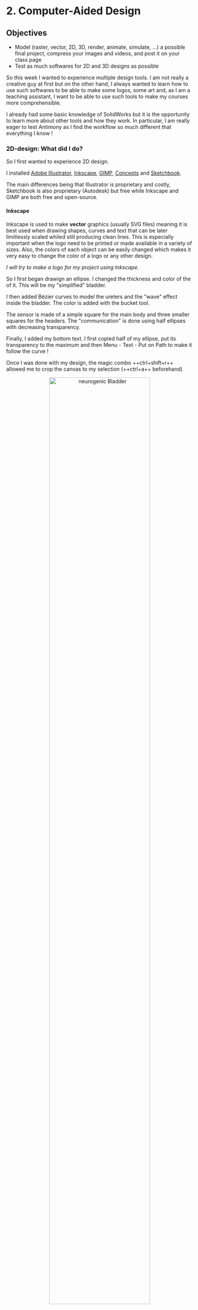 # 2. Computer-Aided Design

## Objectives
<div class="objectivePanel">
  <ul>
    <li> Model (raster, vector, 2D, 3D, render, animate, simulate, ...) a possible final project, compress your images and videos, and post it on your class page </li>
    <li> Test as much softwares for 2D and 3D designs as possible</li>
  </ul>
</div>


So this week I wanted to experience multiple design tools. I am not really a creative guy at first but on the other hand, I always wanted to learn how to use such softwares to be able to make some logos, some art and, as I am a teaching assistant, I want to be able to use such tools to make my courses more comprehensible.


I already had some basic knowledge of SolidWorks but it is the opportunity to learn more about other tools and how they work. In particular, I am really eager to test Antimony as I find the workflow so much different that everything I know !

### 2D-design: What did I do?

So I first wanted to experience 2D design.

I installed [Adobe Illustrator](https://www.adobe.com/be_fr/products/illustrator.html), [Inkscape](https://inkscape.org/), [GIMP](https://www.gimp.org/), [Concepts](https://concepts.app/en/) and [Sketchbook](https://sketchbook.com/).

The main differences being that Illustrator is proprietary and costly, Sketchbook is also proprietary (Autodesk) but free while Inkscape and GIMP are both free and open-source.

#### Inkscape
Inkscape is used to make **vector** graphics (usually SVG files) meaning it is best used when drawing shapes, curves and text that can be later limitlessly scaled whiled still producing clean lines. This is especially important when the logo need to be printed or made available in a variety of sizes. Also, the colors of each object can be easily changed which makes it very easy to change the color of a logo or any other design.

_I will try to make a logo for my project using Inkscape._

So I first began drawign an ellipse. I changed the thickness and color of the of it. This will be my "simplified" bladder.

I then added Bézier curves to model the ureters and the "wave" effect inside the bladder. The color is added with the bucket tool.

The sensor is made of a simple square for the main body and three smaller squares for the headers. The "communication" is done using half ellipses with decreasing transparency.

Finally, I added my bottom text. I first copied half of my ellipse, put its transparency to the maximum and then Menu - Text - Put on Path to make it follow the curve !

Once I was done with my design, the magic combo ++ctrl+shift+r++ allowed me to crop the canvas to my selection (++ctrl+a++ beforehand)

<figure> <center>
  <img src="./../../img/mod02/logo.png" alt="neurogenic Bladder" width="80%" />
  <figcaption> My new logo made in Inkscape</figcaption>
</figure>

I only had one issue: when exporting to SVG, the bottom text does not appear. It is especially strange as it does appear in Inkscape (which reads the .svg) and also it exists when editing the file in "text mode". I think it is linked to the half ellipses as the "communication" also does not appear... Workaround for the moment: export as a .png ! Note that in the File menu - Document properties you can set the background color to white so that it does export with a nice white background in .png.

<figure> <center>
  <img src="./../../img/mod02/inkscapeText.jpg" alt="inkscape text" width="80%" />
  <figcaption> I could even edit my design in a text editor !</figcaption>
</figure>


!!!info "Alternatives"
    Adobe Illustrator is basically the proprietary equivalent of Inkscape.

#### GIMP
GIMP on the other hand uses **raster** graphics, meaning that everything is displayed as pixels in a grid. When zooming on a file opened in GIMP it becomes very clear that every color in the image actually corresponds to a pixel. GIMP elements are therefore not scalable !

<figure> <center>
  <img src="./../../img/mod02/gimpPixel.jpg" alt="neurogenic Bladder" width="80%" />
  <figcaption> Zooming in Gimp really makes the pixels appear </figcaption>
</figure>

Therefore Gimp is more useful when manipulating or editing natural photos as each pixel can be manipulated. It is also easy to adjust colors, brightness, contrast, temperature, saturation, ...

Also, as it is not a vector-graphics tool, it is better for free-hand drawing than Inkscape for example as vector-graphics tools will always need to slightly adjust the curve to make it fit a mathematical equation. For pixel-perfect drawing, GIMP is therefore better.

If you want to use GIMP to adjust several images automatically, you can use [BIMP](https://alessandrofrancesconi.it/projects/bimp/) !

!!!info "Alternatives"
    Adobe Photoshop is the proprietary equivalent of Gimp.

#### Sketchbook
Sketchbook is a **bitmap** program. That means that just like GIMP and contrary to Illustrator or Inkscape, it won't create vector-graphics or SVG files. On the other hand that makes it perfect for hand-drawings. It features many brushes, transform features and so on. Additional sets and features are available for free by the community.

<figure> <center>
  <img src="./../../img/mod00/phantomDrawing.jpg" alt="phantomDrawing" width="80%" />
  <figcaption> Basic scheme of the final project with Sketchbook </figcaption>
</figure>


!!!tip
    I found the very nice [Hudson Rio's bush set](https://blogs.autodesk.com/sketchbookpro/free-brush-set-hudson-rios-industrial-design-brushes/) for Sketchbook. In my own opinion, the pencil looks the better and the airbrush is godsent. I really recommend it (and it's free so try it out !). Simply download it and drag&drop it inside Sketchbook for it to appear in the available brush sets. You can pin it to the palette for easy access. So easy!

!!!info "Alternatives"
    [Concepts](https://concepts.app/en/) for lightweight/rapid prototyping. It features "hybrid vector-raster engine" that makes the strokes sharp at any zoom level before exportation. The "infinite canevas" is also an extremely nice option when brainstorming for ideas and testing out things.

    [Vectornator](https://www.vectornator.io/) is another vector-graphics tool that looks very promising but I didn't get the chance to explore it as its only available to iOS and macOS devices.

    [Krita](https://krita.org/fr/): open-source and free.

    [MyPaint](http://mypaint.org/) a raster very lightweight, cross-platform and simple drawing tool.

Note that both Concepts and sketchbook are free but exist in "Pro" versions with added features that come with a price (but still way less expensive than Adobe's products).


#### Powerpoint
I also used Powerpoint to make animations and some nice designs but I feel like it was less difficult :smile:. Powerpoint was always my go-to software to make a quick animation or design when I wanted to explain something in a paper or a video but it really lacks drawing capabilities and I feel like I'll be using Sketchbook and GIMP way more in the future for this.

<figure> <center>
  <img src="./../../img/mod00/neurogenicBladder.jpg" alt="neurogenic Bladder" width="80%" />
  <figcaption> </figcaption>
</figure>

<figure> <center>
  <img src="./../../img/mod00/bladderDeformation.gif" alt="neurogenic Bladder" width="100%" />
  <figcaption> Deformation of the bladder </figcaption>
</figure>


#### Adding constraints
As an engineer I'm actually a bit panicked with free-hand drawing. It just feels like it lack parameters and geometry (vector graphics feels a bit better already but still).

This is where constraints come around. They are especially important when using drawings to machine things as you want your drawing to respect specific dimensions.  Instead of just drawing, you create relationships between objects.

The best advantage of constraints drawing is that whenever you want to change your design and everything is correctly constrained, you can just change the dimension that you want to change and everything else just respects your previous constraints. Easy.

The best free tools for 2D constrained design are [QCAD](https://www.qcad.org/en/) and [FreeCAD](https://www.freecadweb.org/).
Autodesk also created their [AutoCAD](https://www.autodesk.be/fr/products/autocad) software, costly but free for students.


## 3D-design: What did I do?
I had a very very small bit of experience using Blender as I used it to make assets in a [video game project](https://www.youtube.com/watch?v=6TVJTZ06IqM) but it is a very complex software that I still have trouble using, especially since I use it once every 3 years :smile:...
Blender really shines when it comes to artistically sculpt objects and make animations. There are multiple rendering engines. Eevee for example allows for real-time rendering but offline rendering in Blender is extremely powerful, allowing things like ray-tracing to be rendered.

I tried to render a very basic scene in Blender featuring a "pressure box" made of plexiglas, a manometer, some wires and a "bladder" inside. To do so, I started a new project which begins with a simple cube in the middle.

<figure> <center>
  <img src="./../../img/mod02/basicScene.jpg" alt="Blender scene" width="100%" />
  <figcaption></figcaption>
</figure>

I then go into the "Edit mode" using the ++tab++ key and I select the upper face of the cube. I then use the ++e++ key to extrude a new face from it. I do the same for the bottom part. Then use the ++i++ key to make subdivision of the faces.

<figure> <center>
  <img src="./../../img/mod02/cubeExtruded.jpg" alt="Blender scene" width="100%" />
  <figcaption>After extrusion</figcaption>
</figure>

I can then select these faces an apply a specific material to them. To make the center of the cube "transparent", I choose a slight blue color and place the transparency dial to the maximum as well as the alpha. The effect is not perfect but it's a good starting point.

<figure> <center>
  <img src="./../../img/mod02/transparent.jpg" alt="Blender scene" width="100%" />
  <figcaption>Material settings</figcaption>
</figure>

For the external part, I simply use a brown color and tweaked the settings to my liking.

To make the bladder, I started from a new sphere and I sculpted it a bit (sculpting upper menu). You can increase the mesh resolution to get a better result but I didn't want to mess with it as it is a simple project.

<figure> <center>
  <img src="./../../img/mod02/sculpting.jpg" alt="Blender scene" width="100%" />
  <figcaption></figcaption>
</figure>

To make the manometer, I followed the same workflow : make a new cylinder, add new circle on top of it, extrude it, and so on ... I then applied a texture on it and colored it manually just to test that.

Finally, for the wire, I had to activate the "extra objects" addon in the preference menu to get the possibility to add "knots" to an object and I could link my bladder and the manometer together with this kind of very simple wire.

<figure> <center>
  <img src="./../../img/mod02/sceneRendered.jpg" alt="Blender scene" width="100%" />
  <figcaption> A very bad scene in Blender  featuring a bladder phantom, a pressure box and a manometer with some wires </figcaption>
</figure>


I also have some experience using SolidWorks so I'll give others programs a try such as FreeCAD. I'll start by following the tutorials on the wiki until I get the hang of it and I'll try to design a small part.

At first sight, despite the interface being a bit older, it looks like SolidWorks.
The first thing that tickled was that to rotate the camera you have to hold the MMB and right or left-click at the same time. I find it so uncomfortable.. But keybinds 0-6 are so nice to move around the body.

I was able to directly make a new body, select the plane on which to draw a sketch and voilà. I then used the rectangle (++r++), line (++l++) and trim(++t++) tools to make a basic shape. I then constrained every part of the sketch (link two points ++r++, horizontal and vertical constraints ++h++ and ++v++ and their dimension ++shift+v++ ++shift+h++). I really like the simple keybinds and how lightweight the software feels. SolidWorks feels a bit clunky sometimes and lacks proper keybinds.
Also, the number of degrees of freedom is written on the left (tasks pane) and I like it but SolidWorks blue VS black lines works a bit better I think (when fully constrained the sketch gets green which is fine).

<figure> <center>
  <img src="./../../img/mod02/freeCAD1.png" alt="FreeCAD" width="70%" />
  <figcaption> A basic sketch with constraints </figcaption>
</figure>

I could then exit the Sketcher workbench and start expanding my sketch to 3D.

<figure> <center>
  <img src="./../../img/mod02/freeCAD2.png" alt="FreeCAD" width="70%" />
  <figcaption> Back to 3D model view</figcaption>
</figure>

The "pad" option simply extrudes the sketch in the chosen direction.
Then, just like in SolidWorks, I chose a face and I could start drawing a sketch on it. A simple circle will do the trick for a hole. The "lock" constraint automatically adds the dimension which can then be changed.
Finally, the "pocket" option removes the excess of material in the object based on the sketch of my hole. I also added some thread and countersink socket screw for fun !
It is also possible to change the color of the body and its transparency (is it possible to paint independent faces like in SolidWorks ?).

<figure> <center>
  <img src="./../../img/mod02/freeCAD3.png" alt="FreeCAD" width="70%" />
  <figcaption> My painted object</figcaption>
</figure>

Because last week I had to solder something very tiny for another project, I decided to also design a phone holder that I will be able to use to zoom on the component I am soldering.

I won't go into the details of how I did it (to be honest I kinda rushed it since I lack time) but here is the result.

<figure> <center>
  <img src="./../../img/mod02/phoneHolder1.png" alt="phoneHolder" width="70%" />
  <figcaption> Basic phone holder with 3 different angles (35°, 55°, 75°)</figcaption>
</figure>

<figure> <center>
  <img src="./../../img/mod02/phoneHolder2.png" alt="phoneHolder" width="70%" />
  <figcaption></figcaption>
</figure>

!!!info "Alternatives"
    [Rhino3D](https://www.rhino3d.com/) is a non-parametric 3D design tool but it can be parametric if linked with [Grasshopper](https://www.grasshopper3d.com/).
    [Sketchup](https://www.sketchup.com/) and [TinkerCAD](https://www.tinkercad.com/) are veary use to use tools but are therefore a bit limited.
    [xDesign](https://www.solidworks.com/3dexperience-works) is a cloud solution from Dassault. It therefore runs in a browser on any operating system and does not rely on your computer performances.
    [OnShape](https://www.onshape.com/products/education) free for education is a collaborative solution, thought for teams.

Finally, I wanted to give a go at FReps (or function representation). The best example of it is [Antimony](https://github.com/mkeeter/antimony). The whole idea is to represent objects not as meshes but as mathematical equations and functions. That means that we can also interpolate between objects and so on and scripts are editable ! However I'm running Windows on my laptop and I won't have time to test the Linux subsystem. However I lot of videos about it and about [libfive](https://libfive.com/) and though I doubt I'll be using them in practice in my life, I think it is an extremely cool way of design props.


## To go further
I just ordered a XP-Pen Star03 V2 drawing tablet off Amazon to further enhance my skills in 2D-design and to enjoy it more ! It will also certainly be useful for any lecture I might teach online during the academic year.

I would also like to experiment the video game designer tools such as Unity or Unreal Engine. Whenever I have time !


## My files
:material-download-box: [My Design files](https://gitlab.fabcloud.org/academany/fabacademy/2021/labs/ulb/students/maxime-verstraeten/-/raw/master/docs/files/mod02.zip)
